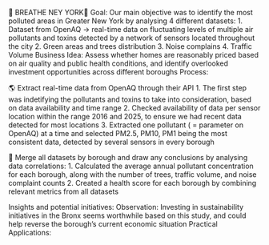 🌃 BREATHE NEY YORK🗽
Goal: Our main objective was to identify the most polluted areas in Greater New York by analysing 4 different datasets:
      1. Dataset from OpenAQ -> real-time data on fluctuating levels of multiple air pollutants and toxins detected by a network of sensors located throughout the city
      2. Green areas and trees distribution
      3. Noise complains
      4. Traffic Volume
Business Idea: Assess whether homes are reasonably priced based on air quality and public health conditions, and identify overlooked investment opportunities across different boroughs
Process:

🌎 Extract real-time data from OpenAQ through their API
      1. The first step was indetifying the pollutants and toxins to take into consideration, based on data availability and time range
      2. Checked availability of data per sensor location within the range 2016 and 2025, to ensure we had recent data detected for most locations
      3. Extracted one pollutant ( = parameter on OpenAQ) at a time and selected PM2.5, PM10, PM1 being the most consistent data, detected by several sensors in every borough

🌳 Merge all datasets by borough and draw any conclusions by analysing data correlations:
      1. Calculated the average annual pollutant concentration for each borough, along with the number of trees, traffic volume, and noise complaint counts
      2. Created a health score for each borough by combining relevant metrics from all datasets

Insights and potential initiatives:
Observation: Investing in sustainability initiatives in the Bronx seems worthwhile based on this study, and could help reverse the borough’s current economic situation
Practical Applications: 
      

